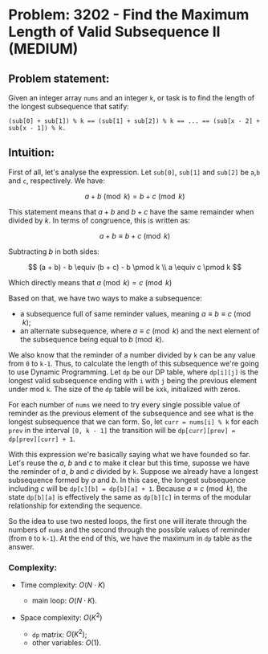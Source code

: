 # Problem: 3202 - Find the Maximum Length of Valid Subsequence II (MEDIUM)

## Problem statement:

Given an integer array `nums` and an integer `k`, or task is to find the length of the longest subsequence that satify:

`(sub[0] + sub[1]) % k == (sub[1] + sub[2]) % k == ... == (sub[x - 2] + sub[x - 1]) % k.`

## Intuition:

First of all, let's analyse the expression. Let `sub[0]`, `sub[1]` and `sub[2]` be `a`,`b` and `c`, respectively. We have:

$$a + b \pmod k= b + c \pmod k$$

This statement means that $a + b$ and $b + c$ have the same remainder when divided by $k$. In terms of congruence, this is written as:

$$a + b \equiv b + c \pmod k$$

Subtracting $b$ in both sides:

$$
(a + b) - b \equiv (b + c) - b \pmod k \\
a \equiv c \pmod k
$$

Which directly means that $a \pmod k = c \pmod k$

Based on that, we have two ways to make a subsequence:
- a subsequence full of same reminder values, meaning $a \equiv b \equiv c \pmod k$;
- an alternate subsequence, where $a \equiv c \pmod k$ and the next element of the subsequence being equal to $b \pmod k$.

We also know that the reminder of a number divided by `k` can be any value from `0` to `k-1`. Thus, to calculate the length of this subsequence we're going to use Dynamic Programming. Let `dp` be our DP table, where `dp[i][j]` is the longest valid subsequence ending with `i` with `j` being the previous element under mod `k`. The size of the `dp` table will be `k`x`k`, initialized with zeros.

For each number of `nums` we need to try every single possible value of reminder as the previous element of the subsequence and see what is the longest subsequence that we can form. So, let `curr = nums[i] % k` for each `prev` in the interval `[0, k - 1]` the transition will be `dp[curr][prev] = dp[prev][curr] + 1`.

With this expression we're basically saying what we have founded so far. Let's reuse the $a$, $b$ and $c$ to make it clear but this time, suposse we have the reminder of $a$, $b$ and $c$ divided by `k`. Suppose we already have a longest subsequence formed by $a$ and $b$. In this case, the longest subsequence including $c$ will be `dp[c][b] = dp[b][a] + 1`. Because $a \equiv c \pmod k$, the state `dp[b][a]` is effectively the same as `dp[b][c]` in terms of the modular relationship for extending the sequence.

So the idea to use two nested loops, the first one will iterate through the numbers of `nums` and the second through the possible values of reminder (from `0` to `k-1`). At the end of this, we have the maximum in `dp` table as the answer.

### Complexity:
- Time complexity: $O(N \cdot K)$
    - main loop: $O(N \cdot K)$.

- Space complexity: $O(K^2)$
    - `dp` matrix: $O(K^2)$;
    - other variables: $O(1)$.